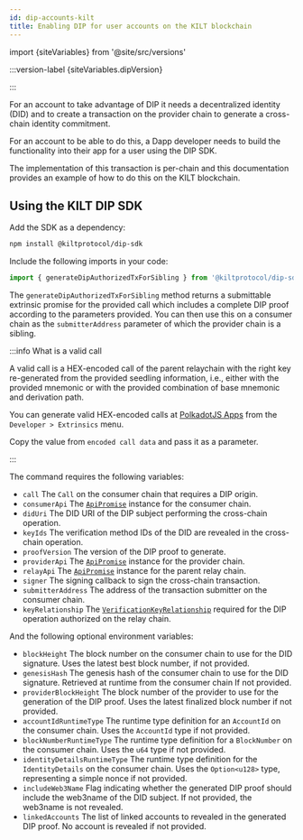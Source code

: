 ```yaml
---
id: dip-accounts-kilt
title: Enabling DIP for user accounts on the KILT blockchain
---
```


import {siteVariables} from '@site/src/versions'

:::version-label {siteVariables.dipVersion}

:::

For an account to take advantage of DIP it needs a decentralized identity (DID) and to create a transaction on the provider chain to generate a cross-chain identity commitment.

For an account to be able to do this, a Dapp developer needs to build the functionality into their app for a user using the DIP SDK.

The implementation of this transaction is per-chain and this documentation provides an example of how to do this on the KILT blockchain.

## Using the KILT DIP SDK

Add the SDK as a dependency:

```bash npm2yarn
npm install @kiltprotocol/dip-sdk
```

Include the following imports in your code:

```typescript
import { generateDipAuthorizedTxForSibling } from '@kiltprotocol/dip-sdk'
```

The `generateDipAuthorizedTxForSibling` method returns a submittable extrinsic promise for the provided call which includes a complete DIP proof according to the parameters provided. You can then use this on a consumer chain as the `submitterAddress` parameter of which the provider chain is a sibling.

:::info What is a valid call

A valid call is a HEX-encoded call of the parent relaychain with the right key re-generated from the provided seedling information, i.e., either with the provided mnemonic or with the provided combination of base mnemonic and derivation path.

You can generate valid HEX-encoded calls at [PolkadotJS Apps](https://polkadot.js.org/apps/) from the `Developer > Extrinsics` menu.

Copy the value from `encoded call data` and pass it as a parameter.

:::

The command requires the following variables:

-   `call` The `Call` on the consumer chain that requires a DIP origin.
-   `consumerApi` The [`ApiPromise`](https://polkadot.js.org/docs/api/examples/promise/) instance for the consumer chain.
-   `didUri` The DID URI of the DIP subject performing the cross-chain operation.
-   `keyIds` The verification method IDs of the DID are revealed in the cross-chain operation.
-   `proofVersion` The version of the DIP proof to generate.
-   `providerApi` The [`ApiPromise`](https://polkadot.js.org/docs/api/examples/promise/) instance for the provider chain.
-   `relayApi` The [`ApiPromise`](https://polkadot.js.org/docs/api/examples/promise/) instance for the parent relay chain.
-   `signer` The signing callback to sign the cross-chain transaction.
-   `submitterAddress` The address of the transaction submitter on the consumer chain.
-   `keyRelationship` The [`VerificationKeyRelationship`](https://kiltprotocol.github.io/sdk-js/types/types_src.VerificationKeyRelationship.html) required for the DIP operation authorized on the relay chain.

And the following optional environment variables:

-   `blockHeight` The block number on the consumer chain to use for the DID signature. Uses the latest best block number, if not provided.
-   `genesisHash` The genesis hash of the consumer chain to use for the DID signature. Retrieved at runtime from the consumer chain If not provided.
-   `providerBlockHeight` The block number of the provider to use for the generation of the DIP proof. Uses the latest finalized block number if not provided.
-   `accountIdRuntimeType` The runtime type definition for an `AccountId` on the consumer chain. Uses the `AccountId` type if not provided.
-   `blockNumberRuntimeType` The runtime type definition for a `BlockNumber` on the consumer chain. Uses the `u64` type if not provided.
-   `identityDetailsRuntimeType` The runtime type definition for the `IdentityDetails` on the consumer chain. Uses the `Option<u128>` type, representing a simple nonce if not provided.
-   `includeWeb3Name` Flag indicating whether the generated DIP proof should include the web3name of the DID subject. If not provided, the web3name is not revealed.
-   `linkedAccounts` The list of linked accounts to revealed in the generated DIP proof. No account is revealed if not provided.